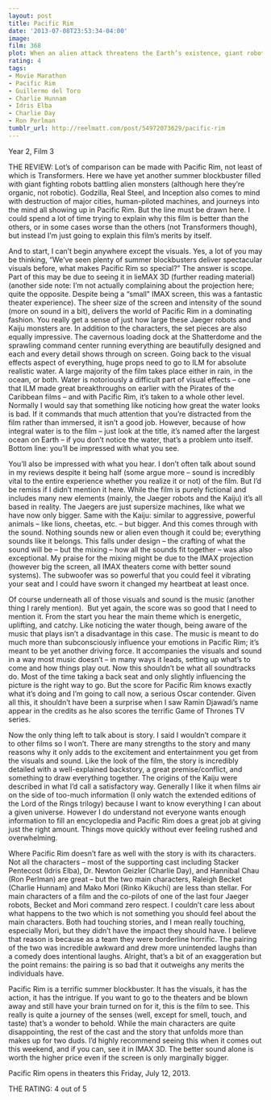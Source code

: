 ```yaml
---
layout: post
title: Pacific Rim
date: '2013-07-08T23:53:34-04:00'
image: 
film: 368
plot: When an alien attack threatens the Earth’s existence, giant robots piloted by humans are deployed to fight off the menace.
rating: 4
tags:
- Movie Marathon
- Pacific Rim
- Guillermo del Toro
- Charlie Hunnam
- Idris Elba
- Charlie Day
- Ron Perlman
tumblr_url: http://reelmatt.com/post/54972073629/pacific-rim
---
```


Year 2, Film 3

THE REVIEW: Lot’s of comparison can be made with Pacific Rim, not least of which is Transformers. Here we have yet another summer blockbuster filled with giant fighting robots battling alien monsters (although here they’re organic, not robotic). Godzilla, Real Steel, and Inception also comes to mind with destruction of major cities, human-piloted machines, and journeys into the mind all showing up in Pacific Rim. But the line must be drawn here. I could spend a lot of time trying to explain why this film is better than the others, or in some cases worse than the others (not Transformers though), but instead I’m just going to explain this film’s merits by itself.

And to start, I can’t begin anywhere except the visuals. Yes, a lot of you may be thinking, “We’ve seen plenty of summer blockbusters deliver spectacular visuals before, what makes Pacific Rim so special?” The answer is scope. Part of this may be due to seeing it in lieMAX 3D (further reading material)(another side note: I’m not actually complaining about the projection here; quite the opposite. Despite being a “small” IMAX screen, this was a fantastic theater experience). The sheer size of the screen and intensity of the sound (more on sound in a bit), delivers the world of Pacific Rim in a dominating fashion. You really get a sense of just how large these Jaeger robots and Kaiju monsters are. In addition to the characters, the set pieces are also equally impressive. The cavernous loading dock at the Shatterdome and the sprawling command center running everything are beautifully designed and each and every detail shows through on screen. Going back to the visual effects aspect of everything, huge props need to go to ILM for absolute realistic water. A large majority of the film takes place either in rain, in the ocean, or both. Water is notoriously a difficult part of visual effects – one that ILM made great breakthroughs on earlier with the Pirates of the Caribbean films – and with Pacific Rim, it’s taken to a whole other level. Normally I would say that something like noticing how great the water looks is bad. If it commands that much attention that you’re distracted from the film rather than immersed, it isn’t a good job. However, because of how integral water is to the film – just look at the title, it’s named after the largest ocean on Earth – if you don’t notice the water, that’s a problem unto itself. Bottom line: you’ll be impressed with what you see.

You’ll also be impressed with what you hear. I don’t often talk about sound in my reviews despite it being half (some argue more – sound is incredibly vital to the entire experience whether you realize it or not) of the film. But I’d be remiss if I didn’t mention it here. While the film is purely fictional and includes many new elements (mainly, the Jaeger robots and the Kaiju) it’s all based in reality. The Jaegers are just supersize machines, like what we have now only bigger. Same with the Kaiju: similar to aggressive, powerful animals – like lions, cheetas, etc. – but bigger. And this comes through with the sound. Nothing sounds new or alien even though it could be; everything sounds like it belongs. This falls under design – the crafting of what the sound will be – but the mixing – how all the sounds fit together – was also exceptional. My praise for the mixing might be due to the IMAX projection (however big the screen, all IMAX theaters come with better sound systems). The subwoofer was so powerful that you could feel it vibrating your seat and I could have sworn it changed my heartbeat at least once.

Of course underneath all of those visuals and sound is the music (another thing I rarely mention).  But yet again, the score was so good that I need to mention it. From the start you hear the main theme which is energetic, uplifting, and catchy. Like noticing the water though, being aware of the music that plays isn’t a disadvantage in this case. The music is meant to do much more than subconsciously influence your emotions in Pacific Rim; it’s meant to be yet another driving force. It accompanies the visuals and sound in a way most music doesn’t – in many ways it leads, setting up what’s to come and how things play out. Now this shouldn’t be what all soundtracks do. Most of the time taking a back seat and only slightly influencing the picture is the right way to go. But the score for Pacific Rim knows exactly what it’s doing and I’m going to call now, a serious Oscar contender. Given all this, it shouldn’t have been a surprise when I saw Ramin Djawadi’s name appear in the credits as he also scores the terrific Game of Thrones TV series.

Now the only thing left to talk about is story. I said I wouldn’t compare it to other films so I won’t. There are many strengths to the story and many reasons why it only adds to the excitement and entertainment you get from the visuals and sound. Like the look of the film, the story is incredibly detailed with a well-explained backstory, a great premise/conflict, and something to draw everything together. The origins of the Kaiju were described in what I’d call a satisfactory way. Generally I like it when films air on the side of too-much information (I only watch the extended editions of the Lord of the Rings trilogy) because I want to know everything I can about a given universe. However I do understand not everyone wants enough information to fill an encyclopedia and Pacific Rim does a great job at giving just the right amount. Things move quickly without ever feeling rushed and overwhelming.

Where Pacific Rim doesn’t fare as well with the story is with its characters. Not all the characters – most of the supporting cast including Stacker Pentecost (Idris Elba), Dr. Newton Geizler (Charlie Day), and Hannibal Chau (Ron Perlman) are great – but the two main characters, Raleigh Becket (Charlie Hunnam) and Mako Mori (Rinko Kikuchi) are less than stellar. For main characters of a film and the co-pilots of one of the last four Jaeger robots, Becket and Mori command zero respect. I couldn’t care less about what happens to the two which is not something you should feel about the main characters. Both had touching stories, and I mean really touching, especially Mori, but they didn’t have the impact they should have. I believe that reason is because as a team they were borderline horrific. The pairing of the two was incredible awkward and drew more unintended laughs than a comedy does intentional laughs. Alright, that’s a bit of an exaggeration but the point remains: the pairing is so bad that it outweighs any merits the individuals have.

Pacific Rim is a terrific summer blockbuster. It has the visuals, it has the action, it has the intrigue. If you want to go to the theaters and be blown away and still have your brain turned on for it, this is the film to see. This really is quite a journey of the senses (well, except for smell, touch, and taste) that’s a wonder to behold. While the main characters are quite disappointing, the rest of the cast and the story that unfolds more than makes up for two duds. I’d highly recommend seeing this when it comes out this weekend, and if you can, see it in IMAX 3D. The better sound alone is worth the higher price even if the screen is only marginally bigger.

Pacific Rim opens in theaters this Friday, July 12, 2013.

THE RATING: 4 out of 5
